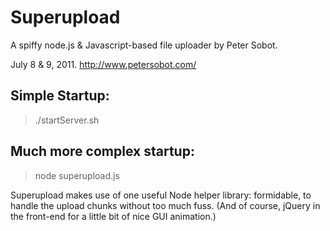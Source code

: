 Superupload
====================
A spiffy node.js & Javascript-based file uploader by Peter Sobot.

July 8 & 9, 2011. http://www.petersobot.com/

Simple Startup:
---------------
> ./startServer.sh

Much more complex startup:
--------------------------
> node superupload.js

Superupload makes use of one useful Node helper library: formidable, to handle the upload chunks without too much fuss.
(And of course, jQuery in the front-end for a little bit of nice GUI animation.)
